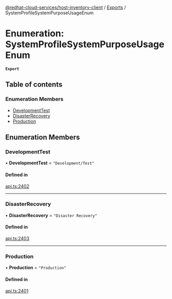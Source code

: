 [@redhat-cloud-services/host-inventory-client](../README.md) / [Exports](../modules.md) / SystemProfileSystemPurposeUsageEnum

# Enumeration: SystemProfileSystemPurposeUsageEnum

**`Export`**

## Table of contents

### Enumeration Members

- [DevelopmentTest](SystemProfileSystemPurposeUsageEnum.md#developmenttest)
- [DisasterRecovery](SystemProfileSystemPurposeUsageEnum.md#disasterrecovery)
- [Production](SystemProfileSystemPurposeUsageEnum.md#production)

## Enumeration Members

### DevelopmentTest

• **DevelopmentTest** = ``"Development/Test"``

#### Defined in

[api.ts:2402](https://github.com/RedHatInsights/javascript-clients/blob/master/packages/host-inventory/api.ts#L2402)

___

### DisasterRecovery

• **DisasterRecovery** = ``"Disaster Recovery"``

#### Defined in

[api.ts:2403](https://github.com/RedHatInsights/javascript-clients/blob/master/packages/host-inventory/api.ts#L2403)

___

### Production

• **Production** = ``"Production"``

#### Defined in

[api.ts:2401](https://github.com/RedHatInsights/javascript-clients/blob/master/packages/host-inventory/api.ts#L2401)
